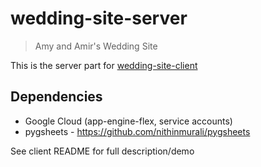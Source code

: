 # wedding-site-server

> Amy and Amir's Wedding Site

This is the server part for <a href="https://www.github.com/hellofornow/wedding-site-client">wedding-site-client</a>


## Dependencies
- Google Cloud (app-engine-flex, service accounts)
- pygsheets - https://github.com/nithinmurali/pygsheets

See client README for full description/demo
